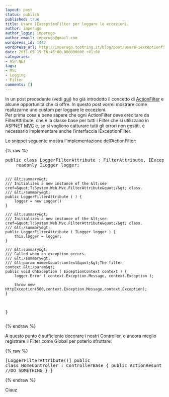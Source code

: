 ```yaml
---
layout: post
status: publish
published: true
title: Usare IExceptionFilter per loggare le eccezioni.
author: imperugo
author_login: imperugo
author_email: imperugo@gmail.com
wordpress_id: 1442
wordpress_url: http://imperugo.tostring.it/blog/post/usare-iexceptionfilter-per-loggare-le-eccezioni/
date: 2011-05-19 16:45:00.000000000 +01:00
categories:
- ASP.NET
tags:
- MVC
- Logging
- Filter
comments: []
---
```

<p>In un post precedente (vedi <a title="Gli Action Filter ed i Global Filter di ASPNET MVC" href="http://www.tostring.it/blog/post/gli-action-filter-ed-i-global-filter-di-aspnet-mvc/" target="_blank">qui</a>) ho già introdotto il concetto di <a title="Action Filter posts" href="http://www.tostring.it/tags/archive/Filter" target="_blank">ActionFilter</a> e alcune opportunità che ci offre. In questo post vorrei mostrare come realizzarne uno custom per loggare le eccezioni.     <br />Per prima cosa è bene sapere che ogni ActionFilter deve ereditare da FilterAttribute, che è la classe base per tutti i Filter che si utilizzano in ASPNET <a title="ASP.NET MVC" href="http://tostring.it/tags/archive/mvc" target="_blank">MVC</a> e, se si vogliono catturare tutti gli errori non gestiti, è necessario implementare anche l’interfaccia IExceptionFilter.</p>  <p>Lo snippet seguente mostra l’implementazione dell’ActionFilter:</p>  {% raw %}<pre class="brush: csharp;">public class LoggerFilterAttribute : FilterAttribute, IExceptionFilter {
    readonly ILogger logger;

    /// &lt;summary&gt;
    /// Initializes a new instance of the &lt;see cref=&quot;T:System.Web.Mvc.FilterAttribute&quot;/&gt; class.
    /// &lt;/summary&gt;
    public LoggerFilterAttribute ( ) {
        logger = new Logger()
    }

    /// &lt;summary&gt;
    /// Initializes a new instance of the &lt;see cref=&quot;T:System.Web.Mvc.FilterAttribute&quot;/&gt; class.
    /// &lt;/summary&gt;
    public LoggerFilterAttribute ( ILogger logger ) {
        this.logger = logger;
    }

    /// &lt;summary&gt;
    /// Called when an exception occurs.
    /// &lt;/summary&gt;
    /// &lt;param name=&quot;context&quot;&gt;The filter context.&lt;/param&gt;
    public void OnException ( ExceptionContext context ) {
        logger.Error ( context.Exception.Message, context.Exception );

        throw new HttpException(500,context.Exception.Message,context.Exception);
    }
}</pre>{% endraw %}

<p>A questo punto è sufficiente decorare i nostri Controller, o ancora meglio registrare il Filter come Global per poterlo sfruttare:</p>

{% raw %}<pre class="brush: csharp;">[LoggerFilterAttribute()]
public class HomeController : ControllerBase {
  public ActionResunt Index(){
    //DO SOMETHING
  }
}</pre>{% endraw %}

<p>Ciauz</p>
